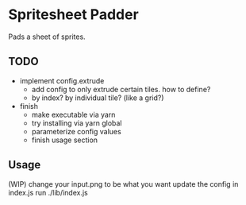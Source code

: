 # Spritesheet Padder

Pads a sheet of sprites.

## TODO

- implement config.extrude
	- add config to only extrude certain tiles. how to define?
	- by index? by individual tile? (like a grid?)
- finish
	- make executable via yarn
	- try installing via yarn global
	- parameterize config values
	- finish usage section

## Usage

(WIP)
change your input.png to be what you want
update the config in index.js
run ./lib/index.js
